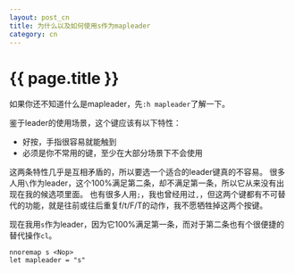 ```yaml
---
layout: post_cn
title: 为什么以及如何使用s作为mapleader
category: cn
---
```


{{ page.title }}
================
如果你还不知道什么是mapleader，先`:h mapleader`了解一下。

鉴于leader的使用场景，这个键应该有以下特性：

* 好按，手指很容易就能触到
* 必须是你不常用的键，至少在大部分场景下不会使用

这两条特性几乎是互相矛盾的，所以要选一个适合的leader键真的不容易。
很多人用`\`作为leader，这个100%满足第二条，却不满足第一条，所以它从来没有出现在我的候选项里面。
也有很多人用`;`，我也曾经用过`,`，但这两个键都有不可替代的功能，就是往前或往后重复f/t/F/T的动作，我不愿牺牲掉这两个按键。

现在我用`s`作为leader，因为它100%满足第一条，而对于第二条也有个很便捷的替代操作`cl`。

    nnoremap s <Nop>
    let mapleader = "s"
